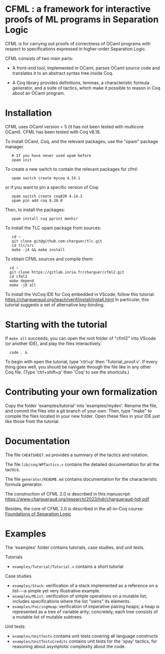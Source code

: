 # CFML : a framework for interactive proofs of ML programs in Separation Logic

CFML is for carrying out proofs of correctness of OCaml programs with
respect to specifications expressed in higher-order Separation Logic.

CFML consists of two main parts:

- A front-end tool, implemented in OCaml, parses OCaml source code and
  translates it to an abstract syntax tree inside Coq.

- A Coq library provides definitions, lemmas, a characteristic formula
  generator, and a suite of tactics, which make it possible to reason in Coq
  about an OCaml program.


# Installation

CFML uses OCaml version < 5 (it has not been tested with multicore OCaml).
CFML has been tested with Coq v8.18.

To install OCaml, Coq, and the relevant packages, use the "opam" package manager.

```
   # If you have never used opam before
   opam init
```

To create a new switch to contain the relevant packages for cfml:

```
   opam switch create mycoq 4.14.1
```

or if you want to pin a specific version of Coq:
```
   opam switch create coq820 4.14.1
   opam pin add coq 8.20.0
```

Then, to install the packages:

```
   opam install coq pprint menhir 
```

To install the TLC opam package from sources:

```
   cd ~
   git clone git@github.com:charguer/tlc.git
   cd tlc/src
   make -j4 && make install
```

To obtain CFML sources and compile them:

```
  cd ~
  git clone https://gitlab.inria.fr/charguer/cfml2.git
  cd cfml2
  make depend
  make -j8 all
```

To install the VsCoq IDE for Coq embedded in VScode, follow this tutorial:
https://chargueraud.org/teach/verif/install/install.html
In particular, this tutorial suggests a set of alternative key-binding.

# Starting with the tutorial

If `make all` succeeds, you can open the root folder of "cfml2"
into VScode (or another IDE), and play the files interactively.

```
  code . &
```

To begin with open the tutorial, type 'ctrl+p' then 'Tutorial_proof.v'.
If every thing goes well, you should be navigate through the file like
in any other Coq file. (Type 'ctrl+shift+p' then 'Coq' to see the shortcuts.)


# Contributing your own formalization

Copy the folder 'examples/tutorial' into 'examples/mydev'.
Rename the file, and commit the files into a git branch of your own.
Then, type "make" to compile the files located in your new folder.
Open these files in your IDE just like those from the tutorial.


# Documentation

The file `CHEATSHEET.md` provides a summary of the tactics and notation.

The file `lib/coq/WPTactics.v` contains the detailed documentation for
all the tactics.

The file `generator/README.md` contains documentation for the
characteristic formula generator.

The construction of CFML 2.0 is described in this manuscript:
https://www.chargueraud.org/research/2023/hdr/chargueraud-hdr.pdf

Besides, the core of CFML 2.0 is described in the all-in-Coq course:
[Foundations of Separation Logic](https://softwarefoundations.cis.upenn.edu/slf-current/index.html)


# Examples

The 'examples' folder contains tutorials, case studies, and unit tests.

Tutorials

- `examples/Tutorial/Tutorial.v` contains a short tutorial

Case studies

- `examples/Stack`: verification of a stack implemented as a reference on a list---a simple yet very illustrative example.
- `examples/MList`: verification of simple operations on a mutable list; includes specifications where the list "owns" its elements.
- `examples/PairingHeap`: verification of imperative pairing heaps; a heap is represented as a tree of variable arity; concretely, each tree consists of a mutable list of mutable subtrees.

Unit tests:

- `examples/UnitTests` contains unit tests covering all language constructs
- `examples/UnitTestsCredits` contains unit tests for the 'xpay' tactics,
  for reasoning about asymptotic complexity about the code.



